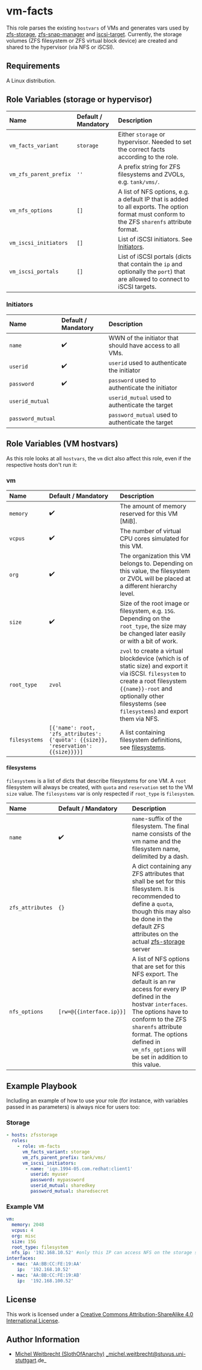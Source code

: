 # vm-facts

This role parses the existing `hostvars` of VMs and generates vars used by [zfs-storage](https://github.com/stuvusIT/zfs-storage/), [zfs-snap-manager](https://github.com/stuvusIT/zfs-snap-manager/) and [iscsi-target](https://github.com/stuvusIT/iscsi-target/). 
Currently, the storage volumes (ZFS filesystem or ZFS virtual block device) are created and shared to the hypervisor (via NFS or iSCSI).

## Requirements

A Linux distribution.

## Role Variables (storage or hypervisor)

| Name                   | Default / Mandatory | Description                                                                                                                                   |
|:-----------------------|:--------------------|:----------------------------------------------------------------------------------------------------------------------------------------------|
| `vm_facts_variant`     | `storage`           | Either `storage` or hypervisor. Needed to set the correct facts according to the role.                                                        |
| `vm_zfs_parent_prefix` | `''`                | A prefix string for ZFS filesystems and ZVOLs, e.g. `tank/vms/`.                                                                              |
| `vm_nfs_options`       | `[]`                | A list of NFS options, e.g. a default IP that is added to all exports. The option format must conform to the ZFS `sharenfs` attribute format. |
| `vm_iscsi_initiators`  | `[]`                | List of iSCSI initiators. See [Initiators](#initiators).                                                                                      |
| `vm_iscsi_portals`     | `[]`                | List of iSCSI portals (dicts that contain the `ip` and optionally the `port`) that are allowed to connect to iSCSI targets.                   |

### Initiators

| Name              | Default / Mandatory | Description                                              |
|:------------------|:--------------------|:---------------------------------------------------------|
| `name`            | :heavy_check_mark:  | WWN of the initiator that should have access to all VMs. |
| `userid`          | :heavy_check_mark:  | `userid` used to authenticate the initiator              |
| `password`        | :heavy_check_mark:  | `password` used to authenticate the initiator            |
| `userid_mutual`   |                     | `userid_mutual` used to authenticate the target          |
| `password_mutual` |                     | `password_mutual` used to authenticate the target        |


## Role Variables (VM hostvars)

As this role looks at all `hostvars`, the `vm` dict also affect this role, even if the respective hosts don't run it:

### vm
| Name          | Default / Mandatory                                                               | Description                                                                                                                                                                                                                      |
|:--------------|:----------------------------------------------------------------------------------|:---------------------------------------------------------------------------------------------------------------------------------------------------------------------------------------------------------------------------------|
| `memory`      | :heavy_check_mark:                                                                | The amount of memory reserved for this VM [MiB].                                                                                                                                                                                 |
| `vcpus`       | :heavy_check_mark:                                                                | The number of virtual CPU cores simulated for this VM.                                                                                                                                                                           |
| `org`         | :heavy_check_mark:                                                                | The organization this VM belongs to. Depending on this value, the filesystem or ZVOL will be placed at a different hierarchy level.                                                                                              |
| `size`        | :heavy_check_mark:                                                                | Size of the root image or filesystem, e.g. `15G`. Depending on the `root_type`, the size may be changed later easily or with a bit of work.                                                                                      |
| `root_type`   | `zvol`                                                                            | `zvol` to create a virtual blockdevice (which is of static size) and export it via iSCSI. `filesystem` to create a root filesystem `{{name}}-root` and optionally other filesystems (see `filesystems`) and export them via NFS. |
| `filesystems` | `[{'name': root, 'zfs_attributes':{'quota': {{size}}, 'reservation': {{size}}}}]` | A list containing filesystem definitions, see [filesystems](#filesystems).                                                                                                                                                       |

#### filesystems

`filesystems` is a list of dicts that describe filesystems for one VM. A `root` filesystem will always be created, with `quota` and `reservation` set to the VM `size` value. The `filesystems` var is only respected if `root_type` is `filesystem`.

| Name             | Default / Mandatory      | Description                                                                                                                                                                                                                                                                              |
|:-----------------|:-------------------------|:-----------------------------------------------------------------------------------------------------------------------------------------------------------------------------------------------------------------------------------------------------------------------------------------|
| `name`           | :heavy_check_mark:       | `name`-suffix of the filesystem. The final name consists of the vm name and the filesystem name, delimited by a dash.                                                                                                                                                                    |
| `zfs_attributes` | `{}`                     | A dict containing any ZFS attributes that shall be set for this filesystem. It is recommended to define a `quota`, though this may also be done in the default ZFS attributes on the actual [zfs-storage](https://github.com/stuvusIT/zfs-storage/) server                               |
| `nfs_options`    | `[rw=@{{interface.ip}}]` | A list of NFS options that are set for this NFS export. The default is an rw access for every IP defined in the hostvar `interfaces`. The options have to conform to the ZFS `sharenfs` attribute format. The options defined in `vm_nfs_options` will be set in addition to this value. |



## Example Playbook

Including an example of how to use your role (for instance, with variables passed in as parameters) is always nice for users too:

### Storage
```yml
- hosts: zfsstorage
  roles:
    - role: vm-facts
      vm_facts_variant: storage
      vm_zfs_parent_prefix: tank/vms/
      vm_iscsi_initiators:
       - name: 'iqn.1994-05.com.redhat:client1'
         userid: myuser
         password: mypassword
         userid_mutual: sharedkey
         password_mutual: sharedsecret
```

### Example VM

```yml
vm:
  memory: 2048
  vcpus: 4
  org: misc
  size: 15G
  root_type: filesystem
  nfs_ip: '192.168.10.52' #only this IP can access NFS on the storage server
interfaces:
  - mac: 'AA:BB:CC:FE:19:AA'
    ip:  '192.168.10.52'
  - mac: 'AA:BB:CC:FE:19:AB'
    ip:  '192.168.100.52'
```


## License

This work is licensed under a [Creative Commons Attribution-ShareAlike 4.0 International License](http://creativecommons.org/licenses/by-sa/4.0/).


## Author Information

 * [Michel Weitbrecht (SlothOfAnarchy)](https://github.com/SlothOfAnarchy) _michel.weitbrecht@stuvus.uni-stuttgart.de_
